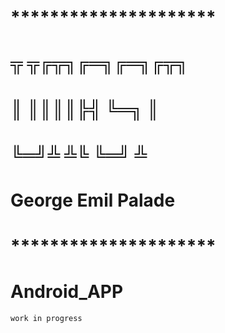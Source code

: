 # ********************* #
#                       #
#                       #
#    ╦ ╦╔╦╗╔═╗╔═╗╔╦╗    #
#    ║ ║║║║╠╣ ╚═╗ ║     #
#    ╚═╝╩ ╩╚  ╚═╝ ╩     #
#  George Emil Palade   #
#                       #
# ********************* #

# Android_APP

	work in progress

